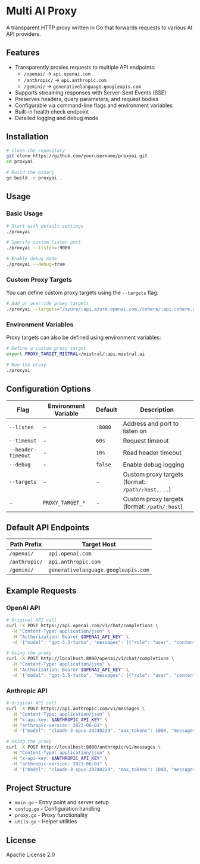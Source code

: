 # Multi AI Proxy

A transparent HTTP proxy written in Go that forwards requests to various AI API providers.

## Features

- Transparently proxies requests to multiple API endpoints:
  - `/openai/` → `api.openai.com`
  - `/anthropic/` → `api.anthropic.com`
  - `/gemini/` → `generativelanguage.googleapis.com`
- Supports streaming responses with Server-Sent Events (SSE)
- Preserves headers, query parameters, and request bodies
- Configurable via command-line flags and environment variables
- Built-in health check endpoint
- Detailed logging and debug mode

## Installation

```bash
# Clone the repository
git clone https://github.com/yourusername/proxyai.git
cd proxyai

# Build the binary
go build -o proxyai .
```

## Usage

### Basic Usage

```bash
# Start with default settings
./proxyai

# Specify custom listen port
./proxyai --listen=:9000

# Enable debug mode
./proxyai --debug=true
```

### Custom Proxy Targets

You can define custom proxy targets using the `--targets` flag:

```bash
# Add or override proxy targets
./proxyai --targets="/azure/:api.azure.openai.com,/cohere/:api.cohere.ai"
```

### Environment Variables

Proxy targets can also be defined using environment variables:

```bash
# Define a custom proxy target
export PROXY_TARGET_MISTRAL=/mistral/:api.mistral.ai

# Run the proxy
./proxyai
```

## Configuration Options

| Flag             | Environment Variable | Default     | Description                                      |
|------------------|----------------------|-------------|--------------------------------------------------|
| `--listen`       | -                    | `:8080`     | Address and port to listen on                    |
| `--timeout`      | -                    | `60s`       | Request timeout                                  |
| `--header-timeout` | -                  | `10s`       | Read header timeout                              |
| `--debug`        | -                    | `false`     | Enable debug logging                             |
| `--targets`      | -                    | -           | Custom proxy targets (format: `/path/:host,...`) |
| -                | `PROXY_TARGET_*`     | -           | Custom proxy targets (format: `/path/:host`)     |

## Default API Endpoints

| Path Prefix      | Target Host                         |
|------------------|-------------------------------------|
| `/openai/`       | `api.openai.com`                    |
| `/anthropic/`    | `api.anthropic.com`                 |
| `/gemini/`       | `generativelanguage.googleapis.com` |

## Example Requests

### OpenAI API

```bash
# Original API call
curl -X POST https://api.openai.com/v1/chat/completions \
  -H "Content-Type: application/json" \
  -H "Authorization: Bearer $OPENAI_API_KEY" \
  -d '{"model": "gpt-3.5-turbo", "messages": [{"role": "user", "content": "Hello"}]}'

# Using the proxy
curl -X POST http://localhost:8080/openai/v1/chat/completions \
  -H "Content-Type: application/json" \
  -H "Authorization: Bearer $OPENAI_API_KEY" \
  -d '{"model": "gpt-3.5-turbo", "messages": [{"role": "user", "content": "Hello"}]}'
```

### Anthropic API

```bash
# Original API call
curl -X POST https://api.anthropic.com/v1/messages \
  -H "Content-Type: application/json" \
  -H "x-api-key: $ANTHROPIC_API_KEY" \
  -H "anthropic-version: 2023-06-01" \
  -d '{"model": "claude-3-opus-20240229", "max_tokens": 1000, "messages": [{"role": "user", "content": "Hello"}]}'

# Using the proxy
curl -X POST http://localhost:8080/anthropic/v1/messages \
  -H "Content-Type: application/json" \
  -H "x-api-key: $ANTHROPIC_API_KEY" \
  -H "anthropic-version: 2023-06-01" \
  -d '{"model": "claude-3-opus-20240229", "max_tokens": 1000, "messages": [{"role": "user", "content": "Hello"}]}'
```

## Project Structure

- `main.go` - Entry point and server setup
- `config.go` - Configuration handling
- `proxy.go` - Proxy functionality
- `utils.go` - Helper utilities

## License

Apache License 2.0